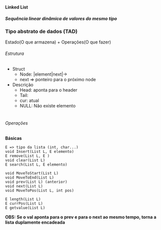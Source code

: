 **Linked List**

##### Sequência linear dinâmica de valores do mesmo tipo

### Tipo abstrato de dados (TAD)
Estado(O que armazena) + Operações(O que fazer)

###### Estrutura 
- Struct
    - Node: |element|next|->   
    - next => ponteiro para o próximo node  
- Descrição
    - Head: aponta para o header
    - Tail: 
    - cur: atual
    - NULL: Não existe elemento  
#
###### Operações
__Básicas__ 
```
E => tipo da lista (int, char...)
void Insert(List L, E elemento)
E remove(List L, E )
void clear(List L)
E search(List L, E elemento)
```

```
void MoveToStart(List L)
void MoveToEnd(List L)
void prev(List L) (anterior)
void next(List L)
void MoveToPos(List L, int pos)
```
```
E length(List L)
E currPos(List L)
E getvalue(List L)
```

__OBS: Se o val aponta para o prev e para o next ao mesmo tempo, torna a lista duplamente encadeada__